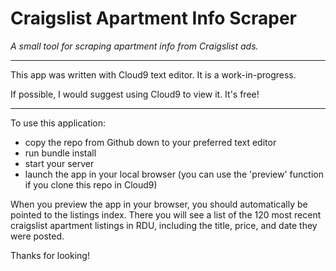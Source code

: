 # Craigslist Apartment Info Scraper

_A small tool for scraping apartment info from Craigslist ads._

***

This app was written with Cloud9 text editor. It is a work-in-progress. 

If possible, I would suggest using Cloud9 to view it. It's free!

***

To use this application: 
  * copy the repo from Github down to your preferred text editor
  * run bundle install
  * start your server
  * launch the app in your local browser (you can use the 'preview' function if you clone this repo in Cloud9)

When you preview the app in your browser, you should automatically be pointed to the listings index.
There you will see a list of the 120 most recent craigslist apartment listings in RDU, including
the title, price, and date they were posted. 

Thanks for looking!